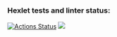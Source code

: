 ### Hexlet tests and linter status:
[![Actions Status](https://github.com/FirefullHawk/java-project-61/workflows/hexlet-check/badge.svg)](https://github.com/FirefullHawk/java-project-61/actions) <a href="https://codeclimate.com/github/FirefullHawk/java-project-61/maintainability"><img src="https://api.codeclimate.com/v1/badges/c42eaaa913d5821535fe/maintainability" /></a>
